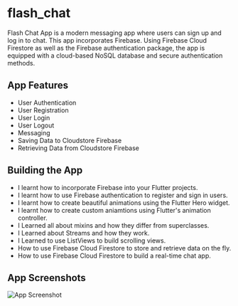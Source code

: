 # flash_chat

Flash Chat App is a modern messaging app where users can sign up and log in to chat. This app incorporates Firebase. Using Firebase Cloud Firestore as well as the Firebase authentication package, the app is equipped with a cloud-based NoSQL database and secure authentication methods.

## App Features

- User Authentication
- User Registration
- User Login
- User Logout
- Messaging
- Saving Data to Cloudstore Firebase
- Retrieving Data from Cloudstore Firebase

## Building the App

- I learnt how to incorporate Firebase into your Flutter projects.
- I learnt how to use Firebase authentication to register and sign in users.
- I learnt how to create beautiful animations using the Flutter Hero widget.
- I learnt how to create custom aniamtions using Flutter's animation controller.
- I Learned all about mixins and how they differ from superclasses.
- I Learned about Streams and how they work.
- I Learned to use ListViews to build scrolling views.
- How to use Firebase Cloud Firestore to store and retrieve data on the fly.
- How to use Firebase Cloud Firestore to build a real-time chat app.

## App Screenshots

![App Screenshot](assets/gifs/flash_chat.gif)
